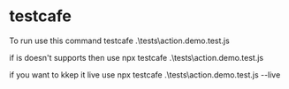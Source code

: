 # testcafe

To run use this command
testcafe <browser name like chrome edge> .\tests\action.demo.test.js


if is doesn't supports then use
npx testcafe <browser name like chrome edge> .\tests\action.demo.test.js 


if you want to kkep it live use 
npx testcafe <browser name like chrome edge> .\tests\action.demo.test.js --live